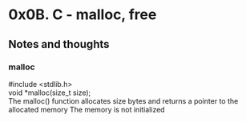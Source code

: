 # 0x0B. C - malloc, free
## Notes and thoughts
### malloc
#include <stdlib.h>  
void *malloc(size_t size);  
The malloc() function allocates size bytes and returns a pointer to the allocated
memory
The memory is not initialized
